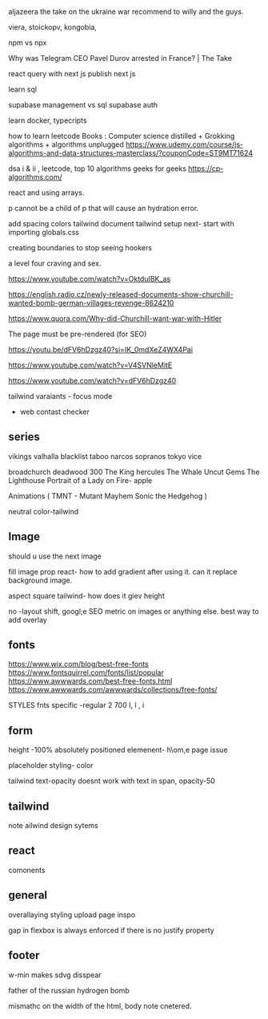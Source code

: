 aljazeera the take on the ukraine war recommend to willy and the guys.

viera, stoickopv, kongobia,

npm vs npx

Why was Telegram CEO Pavel Durov arrested in France? | The Take

react query with next js
publish next js

learn sql

supabase management vs sql
supabase auth

learn docker, typecripts

how to learn leetcode
Books : Computer science distilled + Grokking algorithms + algorithms unplugged
https://www.udemy.com/course/js-algorithms-and-data-structures-masterclass/?couponCode=ST9MT71624

dsa i & ii , leetcode, top 10 algorithms geeks for geeks
https://cp-algorithms.com/

react and using arrays.

p cannot be a child of p that will cause an hydration error.

add spacing colors tailwind
document tailwind setup next- start with importing globals.css

creating boundaries to stop seeing hookers

a level four craving and sex.

https://www.youtube.com/watch?v=OktduIBK_as

https://english.radio.cz/newly-released-documents-show-churchill-wanted-bomb-german-villages-revenge-8624210

https://www.quora.com/Why-did-Churchill-want-war-with-Hitler

The page must be pre-rendered (for SEO)

https://youtu.be/dFV6hDzgz40?si=IK_0mdXeZ4WX4Pai

https://www.youtube.com/watch?v=V4SVNleMitE

https://www.youtube.com/watch?v=dFV6hDzgz40

tailwind varaiants - focus mode

- web contast checker

## series

vikings valhalla
blacklist
taboo
narcos
sopranos
tokyo vice

broadchurch
deadwood
300
The King
hercules
The Whale
Uncut Gems
The Lighthouse
Portrait of a Lady on Fire- apple

Animations (
TMNT - Mutant Mayhem
Sonic the Hedgehog )

neutral color-tailwind

## Image

should u use the next image

fill image prop react- how to add gradient after using it. can it replace background image.

aspect square tailwind- how does it giev height

no -layout shift, googl;e SEO metric on images or anything else.
best way to add overlay

## fonts

https://www.wix.com/blog/best-free-fonts
https://www.fontsquirrel.com/fonts/list/popular
https://www.awwwards.com/best-free-fonts.html
https://www.awwwards.com/awwwards/collections/free-fonts/

STYLES fnts specific -regular 2 700
I, l , i

## form

height -100% absolutely positioned elemenent- h\om,e page issue

placeholder styling- color

tailwind text-opacity doesnt work with text in span, opacity-50

## tailwind

note ailwind design sytems

## react

comonents

## general

overallaying styling
upload page inspo

gap in flexbox is always enforced if there is no justify property

## footer

w-min makes sdvg disspear

father of the russian hydrogen bomb

mismathc on the width of the html, body note cnetered.
